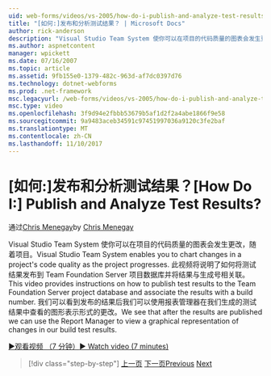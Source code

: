 ```yaml
---
uid: web-forms/videos/vs-2005/how-do-i-publish-and-analyze-test-results
title: "[如何:]发布和分析测试结果？ | Microsoft Docs"
author: rick-anderson
description: "Visual Studio Team System 使你可以在项目的代码质量的图表会发生更改，随着项目。 此视频将说明了如何 publ...."
ms.author: aspnetcontent
manager: wpickett
ms.date: 07/16/2007
ms.topic: article
ms.assetid: 9fb155e0-1379-482c-963d-af7dc0397d76
ms.technology: dotnet-webforms
ms.prod: .net-framework
msc.legacyurl: /web-forms/videos/vs-2005/how-do-i-publish-and-analyze-test-results
msc.type: video
ms.openlocfilehash: 3f9d94e2fbbb53679b5af1d2f2a4abe1866f9e58
ms.sourcegitcommit: 9a9483aceb34591c97451997036a9120c3fe2baf
ms.translationtype: MT
ms.contentlocale: zh-CN
ms.lasthandoff: 11/10/2017
---
```

<a name="how-do-i-publish-and-analyze-test-results"></a><span data-ttu-id="bd2d8-105">[如何:]发布和分析测试结果？</span><span class="sxs-lookup"><span data-stu-id="bd2d8-105">[How Do I:] Publish and Analyze Test Results?</span></span>
====================
<span data-ttu-id="bd2d8-106">通过[Chris Menegay](https://twitter.com/CMenegay)</span><span class="sxs-lookup"><span data-stu-id="bd2d8-106">by [Chris Menegay](https://twitter.com/CMenegay)</span></span>

<span data-ttu-id="bd2d8-107">Visual Studio Team System 使你可以在项目的代码质量的图表会发生更改，随着项目。</span><span class="sxs-lookup"><span data-stu-id="bd2d8-107">Visual Studio Team System enables you to chart changes in a project's code quality as the project progresses.</span></span> <span data-ttu-id="bd2d8-108">此视频将说明了如何将测试结果发布到 Team Foundation Server 项目数据库并将结果与生成号相关联。</span><span class="sxs-lookup"><span data-stu-id="bd2d8-108">This video provides instructions on how to publish test results to the Team Foundation Server project database and associate the results with a build number.</span></span> <span data-ttu-id="bd2d8-109">我们可以看到发布的结果后我们可以使用报表管理器在我们生成的测试结果中查看的图形表示形式的更改。</span><span class="sxs-lookup"><span data-stu-id="bd2d8-109">We see that after the results are published we can use the Report Manager to view a graphical representation of changes in our build test results.</span></span>

[<span data-ttu-id="bd2d8-110">&#9654;观看视频 （7 分钟）</span><span class="sxs-lookup"><span data-stu-id="bd2d8-110">&#9654; Watch video (7 minutes)</span></span>](https://channel9.msdn.com/Blogs/ASP-NET-Site-Videos/how-do-i-publish-and-analyze-test-results)

>[!div class="step-by-step"]
<span data-ttu-id="bd2d8-111">[上一页](how-do-i-use-generic-tests.md)
[下一页](how-do-i-discover-application-changes-prior-to-deployment.md)</span><span class="sxs-lookup"><span data-stu-id="bd2d8-111">[Previous](how-do-i-use-generic-tests.md)
[Next](how-do-i-discover-application-changes-prior-to-deployment.md)</span></span>
